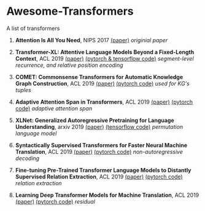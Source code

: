 # Awesome-Transformers
A list of transformers

1. **Attention Is All You Need**, NIPS 2017 [(paper)](https://arxiv.org/pdf/1706.03762.pdf) 
_originial paper_

1. **Transformer-XL: Attentive Language Models Beyond a Fixed-Length Context**, ACL 2019 [(paper)](https://arxiv.org/pdf/1901.02860.pdf) [(pytorch & tensorflow code)](https://github.com/kimiyoung/transformer-xl)
  _segment-level recurrence, and relative position encoding_

1. **COMET: Commonsense Transformers for Automatic Knowledge Graph Construction**, ACL 2019 [(paper)](https://arxiv.org/pdf/1906.05317.pdf) [(pytorch code)](https://github.com/atcbosselut/comet-commonsense)
  _used for KG's tuples_

1. **Adaptive Attention Span in Transformers**, ACL 2019 [(paper)](https://arxiv.org/pdf/1905.07799.pdf) [(pytorch code)](https://github.com/facebookresearch/adaptive-span)
  _adaptive attention span_

1. **XLNet: Generalized Autoregressive Pretraining for Language Understanding**, arxiv 2019 [(paper)](https://arxiv.org/pdf/1906.08237.pdf) [(tensorflow code)](https://github.com/zihangdai/xlnet)
  _permutation language model_

1. **Syntactically Supervised Transformers for Faster Neural Machine Translation**, ACL 2019 [(paper)](https://www.aclweb.org/anthology/P19-1122) [(pytorch code)](https://github.com/dojoteef/synst)
  _non-autoregressive decoding_

1. **Fine-tuning Pre-Trained Transformer Language Models to Distantly Supervised Relation Extraction**, ACL 2019 [(paper)](https://www.aclweb.org/anthology/P19-1134) [(pytorch code)](https://github.com/DFKI-NLP/DISTRE)
  _relation extraction_

1. **Learning Deep Transformer Models for Machine Translation**, ACL 2019 [(paper)](https://www.aclweb.org/anthology/P19-1176) [(pytorch code)](https://github.com/wangqiangneu/dlcl)
  _residual_
